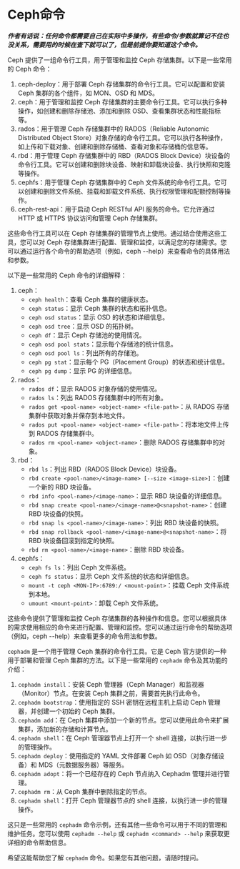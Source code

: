 # Ceph命令

***作者有话说：任何命令都需要自己在实际中多操作，有些命令/参数就算记不住也没关系，需要用的时候在查下就可以了，但是前提你要知道这个命令。***

Ceph 提供了一组命令行工具，用于管理和监控 Ceph 存储集群。以下是一些常用的 Ceph 命令：

1. ceph-deploy：用于部署 Ceph 存储集群的命令行工具。它可以配置和安装 Ceph 集群的各个组件，如 MON、OSD 和 MDS。
2. ceph：用于管理和监控 Ceph 存储集群的主要命令行工具。它可以执行多种操作，如创建和删除存储池、添加和删除 OSD、查看集群状态和性能指标等。
3. rados：用于管理 Ceph 存储集群中的 RADOS（Reliable Autonomic Distributed Object Store）对象存储的命令行工具。它可以执行各种操作，如上传和下载对象、创建和删除存储桶、查看对象和存储桶的信息等。
4. rbd：用于管理 Ceph 存储集群中的 RBD（RADOS Block Device）块设备的命令行工具。它可以创建和删除块设备、映射和卸载块设备、执行快照和克隆等操作。
5. cephfs：用于管理 Ceph 存储集群中的 Ceph 文件系统的命令行工具。它可以创建和删除文件系统、挂载和卸载文件系统、执行权限管理和配额控制等操作。
6. ceph-rest-api：用于启动 Ceph RESTful API 服务的命令。它允许通过 HTTP 或 HTTPS 协议访问和管理 Ceph 存储集群。

这些命令行工具可以在 Ceph 存储集群的管理节点上使用。通过结合使用这些工具，您可以对 Ceph 存储集群进行配置、管理和监控，以满足您的存储需求。您可以通过运行各个命令的帮助选项（例如，ceph --help）来查看命令的具体用法和参数。

以下是一些常用的 Ceph 命令的详细解释：

1. ceph：
   - `ceph health`：查看 Ceph 集群的健康状态。
   - `ceph status`：显示 Ceph 集群的状态和拓扑信息。
   - `ceph osd status`：显示 OSD 的状态和详细信息。
   - `ceph osd tree`：显示 OSD 的拓扑树。
   - `ceph df`：显示 Ceph 存储池的使用情况。
   - `ceph osd pool stats`：显示每个存储池的统计信息。
   - `ceph osd pool ls`：列出所有的存储池。
   - `ceph pg stat`：显示每个 PG（Placement Group）的状态和统计信息。
   - `ceph pg dump`：显示 PG 的详细信息。
2. rados：
   - `rados df`：显示 RADOS 对象存储的使用情况。
   - `rados ls`：列出 RADOS 存储集群中的所有对象。
   - `rados get <pool-name> <object-name> <file-path>`：从 RADOS 存储集群中获取对象并保存到本地文件。
   - `rados put <pool-name> <object-name> <file-path>`：将本地文件上传到 RADOS 存储集群中。
   - `rados rm <pool-name> <object-name>`：删除 RADOS 存储集群中的对象。
3. rbd：
   - `rbd ls`：列出 RBD（RADOS Block Device）块设备。
   - `rbd create <pool-name>/<image-name> [--size <image-size>]`：创建一个新的 RBD 块设备。
   - `rbd info <pool-name>/<image-name>`：显示 RBD 块设备的详细信息。
   - `rbd snap create <pool-name>/<image-name>@<snapshot-name>`：创建 RBD 块设备的快照。
   - `rbd snap ls <pool-name>/<image-name>`：列出 RBD 块设备的快照。
   - `rbd snap rollback <pool-name>/<image-name>@<snapshot-name>`：将 RBD 块设备回滚到指定的快照。
   - `rbd rm <pool-name>/<image-name>`：删除 RBD 块设备。
4. cephfs：
   - `ceph fs ls`：列出 Ceph 文件系统。
   - `ceph fs status`：显示 Ceph 文件系统的状态和详细信息。
   - `mount -t ceph <MON-IP>:6789:/ <mount-point>`：挂载 Ceph 文件系统到本地。
   - `umount <mount-point>`：卸载 Ceph 文件系统。

这些命令提供了管理和监控 Ceph 存储集群的各种操作和信息。您可以根据具体的需求使用相应的命令来进行配置、管理和监控。您可以通过运行命令的帮助选项（例如，ceph --help）来查看更多的命令用法和参数。

`cephadm` 是一个用于管理 Ceph 集群的命令行工具。它是 Ceph 官方提供的一种用于部署和管理 Ceph 集群的方法。以下是一些常用的 `cephadm` 命令及其功能的介绍：

1. `cephadm install`：安装 Ceph 管理器（Ceph Manager）和监视器（Monitor）节点。在安装 Ceph 集群之前，需要首先执行此命令。
2. `cephadm bootstrap`：使用指定的 SSH 密钥在远程主机上启动 Ceph 管理器，并创建一个初始的 Ceph 集群。
3. `cephadm add`：在 Ceph 集群中添加一个新的节点。您可以使用此命令来扩展集群，添加新的存储和计算节点。
4. `cephadm shell`：在 Ceph 管理器节点上打开一个 shell 连接，以执行进一步的管理操作。
5. `cephadm deploy`：使用指定的 YAML 文件部署 Ceph 如 OSD（对象存储设备）和 MDS（元数据服务器）等服务。
6. `cephadm adopt`：将一个已经存在的 Ceph 节点纳入 Cephadm 管理并进行管理。
7. `cephadm rm`：从 Ceph 集群中删除指定的节点。
8. `cephadm shell`：打开 Ceph 管理器节点的 shell 连接，以执行进一步的管理操作。

这只是一些常用的 `cephadm` 命令示例，还有其他一些命令可以用于不同的管理和维护任务。您可以使用 `cephadm --help` 或 `cephadm <command> --help` 来获取更详细的命令帮助信息。

希望这能帮助您了解 `cephadm` 命令。如果您有其他问题，请随时提问。
